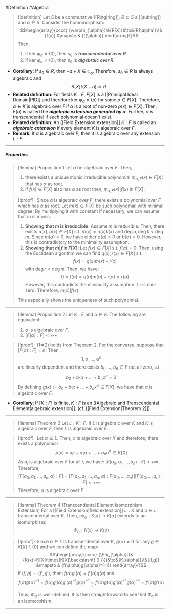 #Definition #Algebra

> [!definition]
> Let $S$ be a commutative [[Ring|ring]], $R\subseteq S$ a [[subring]] and $\alpha\in S$. Consider the homomorphism:$$\begin{array}{cccc} {\varphi_{\alpha}:}&{R[X]}&\to&{R[\alpha]}\\&{f(x)} &\mapsto & {f(\alpha)} \end{array}{}$$Then, 
> 1. if $\text{ker }\varphi_{\alpha}=(0)$, then $s_{0}$ is ***transcendental  over $R$***.
> 2. if $\text{ker }\varphi_{\alpha}\neq(0)$, then $s_{0}$ is ***algebraic  over $R$***.

- **Corollary**: If $s_{0}\in R$, then $-a+X\in \mathfrak{a_{s_{0}}}$. Therefore, $s_{0}\in R$ is always algebraic and $$R[X] / (X-a)\cong R$$ 
- **Related definition**: For fields $K:F$, $F[X]$ is a [[Principal Ideal Domain|PID]] and therefore $\text{ker }\varphi_{\alpha}=(p)$ for some $p\in F[X]$. Therefore,  $\alpha\in K$ is algebraic over $F$ if $\alpha$ is a root of non-zero $p(x)\in F[X]$. Then, $F(\alpha)$ is called the ***algebraic extension generated by $\alpha$***. Further, $\alpha$ is transcendental if such polynomial doesn't exist.
- **Related definition**: An [[Field Extension|extension]] $K:F$ is called an ***algebraic extension*** if every element $K$ is algebraic over $F$.
- **Remark**: If $\alpha$ is algebraic over $F$, then it is algebraic over any extension $L:F$.
---
##### Properties
> [!lemma] Proposition 1
> Let $\alpha$ be algebraic over $F$. Then,
> 1. there exists a unique monic irreducible polynomial $m_{\alpha,F}(x)\in F[X]$ that has $\alpha$ as root. 
> 2. if $f(x)\in F[X]$ also has $\alpha$ as root then, $m_{\alpha,F}(x)|f(x)$ in $F[X]$.

> [!proof]-
> Since $\alpha$ is algebraic over $F$, there exists a polynomial over $F$ which has $\alpha$ as root. Let $m(x)\in F[X]$ be such polynomial with minimal degree. By multiplying it with constant if necessary, we can assume that $m$ is monic.
> 
> 1. **Showing that $m$ is irreducible**:
> 	Assume $m$ is reducible. Then, there exists $a(x),b(x)\in F[X]$ s.t. $m(x)=a(x)b(x)$ and $\deg a,\deg b<\deg m$. Since $m(\alpha)=0$, we have either $a(\alpha)=0$ or $b(\alpha)=0$. However, this is contradictory to the minimality assumption.
> 2. **Showing that $m|f$ in $F[X]$**:
> 	Let $f(x)\in F[X]$ s.t. $f(\alpha)=0$. Then, using the Euclidean algorithm we can find $q(x),r(x)\in F[X]$ s.t. $$f(x)=q(x)m(x)+r(x)$$with $\deg r<\deg m$. Then, we have: $$0=f(\alpha)=q(\alpha)m(\alpha)+r(\alpha)=r(\alpha)$$However, this contradicts the minimality assumption if $r$ is non-zero. Therefore, $m(x)|f(x)$. 
> 	
> 	This especially shows the uniqueness of such polynomial.
---
> [!lemma] Proposition 2
> Let $K:F$ and $\alpha\in K$. The following are equivalent:
> 1.  $\alpha$ is algebraic over $F$. 
> 2. $[F(\alpha):F]<+\infty$

> [!proof]-
> (1=>2) holds from Theorem 2. For the converse, suppose that $[F(\alpha):F]=n$. Then, $$1,\alpha,\dots,\alpha^n$$are linearly dependent and there exists $b_{0},\dots,b_{n}\in F$ not all zero, s.t. $$b_{0}+b_{1}\alpha+\dots+b_{n}\alpha^n=0$$By defining $g(x):=b_{0}+b_{1}x+\dots+b_{n}x^n\in F[X]$, we have that $\alpha$ is algebraic over $F$. 
- **Corollary**: If $[K:F]$ is finite, $K:F$ is an [[Algebraic and Transcendental Element|algebraic extension]]. (cf. [[Field Extension|Theorem 2]])
---
> [!lemma] Theorem 3
> Let $L:K:F$. If $L$ is algebraic over $K$ and $K$ is algebraic over $F$, then $L$ is algebraic over $F$. 

> [!proof]-
> Let $\alpha\in L$. Then, $\alpha$ is algebraic over $K$ and therefore, there exists a polynomial $$p(x)=a_{0}+a_{1}\alpha+\dots+a_{n}\alpha^n\in K[X]$$As $a_{i}$ is algebraic over $F$ for all $i$, we have: $[F(a_{0},a_{1},\dots,a_{n}):F]<+\infty$. Therefore, $$[F(a_{0},a_{1},\dots,a_{n},\alpha):F]=[F(a_{0},a_{1},\dots,a_{n},\alpha):F(a_{0},\dots,a_{n})][F(a_{0},\dots ,a_{n}):F]<+\infty$$Therefore, $\alpha$ is algebraic over $F$.
---
> [!lemma] Theorem 4 (Transcendental Element Isomorphism Extension)
> For a [[Field Extension|field extension]] $L:K$ and $\alpha\in L$ transcendental over $K$. Then, $\text{ev}_{\alpha}:K[x]\to K[\alpha]$ extends to an isomorphism: $$\Phi_{\alpha}:K(x)\to K(\alpha)$$

> [!proof]-
> Since $\alpha\in L$ is transcendental over $K$, $g(\alpha)\neq 0$ for any $g\in K[X] \backslash \{ 0 \}$ and we can define the map: $$\begin{array}{cccc} {\Phi_{\alpha}:}&{K(x)=K[X]\times(K[X]\backslash\{ 0 \})}&\to&{K(\alpha)}\\&{(f,g)} &\mapsto & {f(\alpha)g(\alpha)^{-1}} \end{array}{}$$
> If $(f,g)\sim(f',g')$, then: $f(\alpha)g'(\alpha)=f'(\alpha)g(\alpha)$ and: $$f(\alpha)g(\alpha)^{-1}=f(\alpha)g'(\alpha)g'(\alpha)^{-1}g(\alpha)^{-1}=f'(\alpha)g(\alpha)g'(\alpha)^{-1}g(\alpha)^{-1}=f'(\alpha)g'(\alpha)^{-1}$$Thus, $\Phi_{\alpha}$ is well-defined. It is then straightforward to see that $\Phi_{\alpha}$ is an isomorphism. 
---
